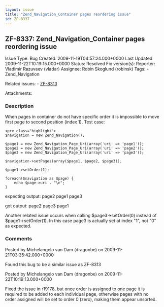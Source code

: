 ```yaml
---
layout: issue
title: "Zend_Navigation_Container pages reordering issue"
id: ZF-8337
---
```


ZF-8337: Zend\_Navigation\_Container pages reordering issue
-----------------------------------------------------------

 Issue Type: Bug Created: 2009-11-19T04:57:24.000+0000 Last Updated: 2009-11-22T10:19:15.000+0000 Status: Resolved Fix version(s): 
 Reporter:  Vladimir Razuvaev (vladar)  Assignee:  Robin Skoglund (robinsk)  Tags: - Zend\_Navigation
 
 Related issues: - [ZF-8313](/issues/browse/ZF-8313)
 
 Attachments: 
### Description

When pages in container do not have specific order it is impossible to move first page to second position (index 1). Test case:

 
    <pre class="highlight">
    $navigation = new Zend_Navigation();
    
    $page1 = new Zend_Navigation_Page_Uri(array('uri' => 'page1'));
    $page2 = new Zend_Navigation_Page_Uri(array('uri' => 'page2'));
    $page3 = new Zend_Navigation_Page_Uri(array('uri' => 'page3'));
    
    $navigation->setPages(array($page1, $page2, $page3));
    
    $page1->setOrder(1);
    
    foreach($navigation as $page) {
        echo $page->uri . "\n";
    }


expecting output: page2 page1 page3

got output: page2 page3 page1

Another related issue occurs when calling $page3->setOrder(0) instead of $page1->setOrder(1). In this case page3 is actually set at index "1", not "0" as expected.

 

 

### Comments

Posted by Michelangelo van Dam (dragonbe) on 2009-11-21T03:35:42.000+0000

Found this bug to be a similar issue as ZF-8313

 

 

Posted by Michelangelo van Dam (dragonbe) on 2009-11-22T10:19:13.000+0000

Fixed the issue in r19178, but once order is assigned to one page it is required to be added to each individual page, otherwise pages with no order assigned will be set to order 0 (zero), making them appear unsorted.

 

 